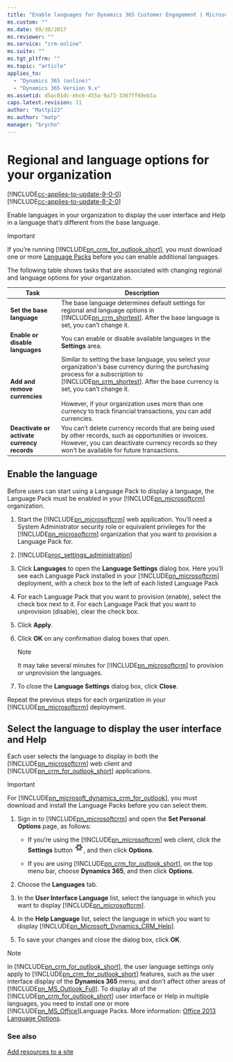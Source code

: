 ```yaml
---
title: "Enable languages for Dynamics 365 Customer Engagement | MicrosoftDocs"
ms.custom: ""
ms.date: 09/30/2017
ms.reviewer: ""
ms.service: "crm-online"
ms.suite: ""
ms.tgt_pltfrm: ""
ms.topic: "article"
applies_to: 
  - "Dynamics 365 (online)"
  - "Dynamics 365 Version 9.x"
ms.assetid: d5ac01dc-ebc6-455a-9a73-3367ff69eb1a
caps.latest.revision: 11
author: "Mattp123"
ms.author: "matp"
manager: "brycho"
---
```

# Regional and language options for your organization  

[!INCLUDE[cc-applies-to-update-9-0-0](../includes/cc_applies_to_update_9_0_0.md)]<br/>[!INCLUDE[cc-applies-to-update-8-2-0](../includes/cc_applies_to_update_8_2_0.md)]

Enable languages in your organization to display the user interface and Help in a language that’s different from the base language. 

> [!IMPORTANT]
> If you’re running [!INCLUDE[pn_crm_for_outlook_short](../includes/pn-crm-for-outlook-short.md)], you must download one or more [Language Packs](http://go.microsoft.com/fwlink/p/?LinkID=513276) before you can enable additional languages.  
  
 The following table shows tasks that are associated with changing regional and language options for your organization.  
  
|Task|Description|  
|----------|-----------------|  
|**Set the base language**|The base language determines default settings for regional and language options in [!INCLUDE[pn_crm_shortest](../includes/pn-crm-shortest.md)]. After the base language is set, you can’t change it.|  
|**Enable or disable languages**|You can enable or disable available languages in the **Settings** area.|
|**Add and remove currencies**|Similar to setting the base language, you select your organization's base currency during the purchasing process for a subscription to [!INCLUDE[pn_crm_shortest](../includes/pn-crm-shortest.md)]. After the base currency is set, you can’t change it.<br /><br /> However, if your organization uses more than one currency to track financial transactions, you can add currencies.|  
|**Deactivate or activate currency records**|You can’t delete currency records that are being used by other records, such as opportunities or invoices. However, you can deactivate currency records so they won’t be available for future transactions.|  

<a name="BKMK_Step2Provision"></a>   

## Enable the language  

 Before users can start using a Language Pack to display a language, the Language Pack must be enabled in your [!INCLUDE[pn_microsoftcrm](../includes/pn-microsoftcrm.md)] organization.  
  
1.  Start the [!INCLUDE[pn_microsoftcrm](../includes/pn-microsoftcrm.md)] web application. You’ll need a System Administrator security role or equivalent privileges for the [!INCLUDE[pn_microsoftcrm](../includes/pn-microsoftcrm.md)] organization that you want to provision a Language Pack for.  
  
2. [!INCLUDE[proc_settings_administration](../includes/proc-settings-administration.md)]  
  
3.  Click **Languages** to open the **Language Settings** dialog box. Here you’ll see each Language Pack installed in your [!INCLUDE[pn_microsoftcrm](../includes/pn-microsoftcrm.md)] deployment, with a check box to the left of each listed Language Pack  
  
4.  For each Language Pack that you want to provision (enable), select the check box next to it. For each Language Pack that you want to unprovision (disable), clear the check box.  
  
5.  Click **Apply**.  
  
6.  Click **OK** on any confirmation dialog boxes that open.  
  
    > [!NOTE]
    >  It may take several minutes for [!INCLUDE[pn_microsoftcrm](../includes/pn-microsoftcrm.md)] to provision or unprovision the languages.  
  
7.  To close the **Language Settings** dialog box, click **Close**.  
  
 Repeat the previous steps for each organization in your [!INCLUDE[pn_microsoftcrm](../includes/pn-microsoftcrm.md)] deployment.  
  
<a name="BKMK_Step3Select"></a>   
## Select the language to display the user interface and Help  
 Each user selects the language to display in both the [!INCLUDE[pn_microsoftcrm](../includes/pn-microsoftcrm.md)] web client and [!INCLUDE[pn_crm_for_outlook_short](../includes/pn-crm-for-outlook-short.md)] applications.  
  
> [!IMPORTANT]
>  For [!INCLUDE[pn_microsoft_dynamics_crm_for_outlook](../includes/pn-microsoft-dynamics-crm-for-outlook.md)], you must download and install the Language Packs before you can select them. <!--[!INCLUDE[proc_more_information](../includes/proc-more-information.md)] [Install and enable a Language Pack](Install%20and%20enable%20a%20Language%20Pack.md)  -->
  
1.  Sign in to [!INCLUDE[pn_microsoftcrm](../includes/pn-microsoftcrm.md)] and open the **Set Personal Options** page, as follows:  
  
    -   If you’re using the [!INCLUDE[pn_microsoftcrm](../includes/pn-microsoftcrm.md)] web client, click the **Settings** button ![Settings button](media/settings-button.png "Settings button"), and then click **Options**.  
  
    -   If you are using [!INCLUDE[pn_crm_for_outlook_short](../includes/pn-crm-for-outlook-short.md)], on the top menu bar, choose **Dynamics 365**, and then click **Options**.  
  
2.  Choose the **Languages** tab.  
  
3.  In the **User Interface Language** list, select the language in which you want to display [!INCLUDE[pn_microsoftcrm](../includes/pn-microsoftcrm.md)].  
  
4.  In the **Help Language** list, select the language in which you want to display [!INCLUDE[pn_Microsoft_Dynamics_CRM_Help](../includes/pn-microsoft-dynamics-crm-help.md)].  
  
5.  To save your changes and close the dialog box, click **OK**.  
  
> [!NOTE]
>  In [!INCLUDE[pn_crm_for_outlook_short](../includes/pn-crm-for-outlook-short.md)], the user language settings only apply to [!INCLUDE[pn_crm_for_outlook_short](../includes/pn-crm-for-outlook-short.md)] features, such as the user interface display of the **Dynamics 365** menu, and don’t affect other areas of [!INCLUDE[pn_MS_Outlook_Full](../includes/pn-ms-outlook-full.md)]. To display all of the [!INCLUDE[pn_crm_for_outlook_short](../includes/pn-crm-for-outlook-short.md)] user interface or Help in multiple languages, you need to install one or more [!INCLUDE[pn_MS_Office](../includes/pn-ms-office.md)]Language Packs. More information: [Office 2013 Language Options](http://office.microsoft.com/language-packs/).  
   
### See also  
 [Add resources to a site](https://docs.microsoft.com/dynamics365/customer-engagement/admin/add-resources-site)
